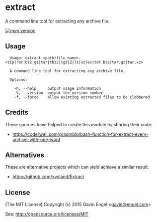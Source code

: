 # extract
A command line tool for extracting any archive file.

[![npm version](https://badge.fury.io/js/extract-cli.svg)](http://badge.fury.io/js/extract-cli)

## Usage
```
  Usage: extract <path/file_name>.<zip|rar|bz2|gz|tar|tbz2|tgz|Z|7z|xz|ex|tar.bz2|tar.gz|tar.xz>

  A command line tool for extracting any archive file.

  Options:

    -h, --help     output usage information
    -V, --version  output the version number
    -f, --force    allow existing extracted files to be clobbered
```

## Credits
These sources have helped to create this module by sharing their code:
* https://coderwall.com/p/agmblq/bash-function-for-extract-every-archive-with-one-word

## Alternatives
These are alternative projects which can yield achieve a similar result:
* https://github.com/xvoland/Extract 

## License

(The MIT License)
Copyright (c) 2015 Gavin Engel <<gavin@engel.com>>

See: http://opensource.org/licenses/MIT


